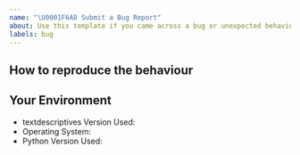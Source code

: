 ```yaml
---
name: "\U0001F6A8 Submit a Bug Report"
about: Use this template if you came across a bug or unexpected behaviour differing from the docs.
labels: bug
---
```


## How to reproduce the behaviour
<!-- Include a code example or the steps that led to the problem. Please try to be as specific as possible. -->

## Your Environment
<!-- Include details of your environment. To get the version of textdescriptives you can get use `python -c "import textdescriptives as td; print(td.__version__)"`.-->
* textdescriptives Version Used:
* Operating System:
* Python Version Used: